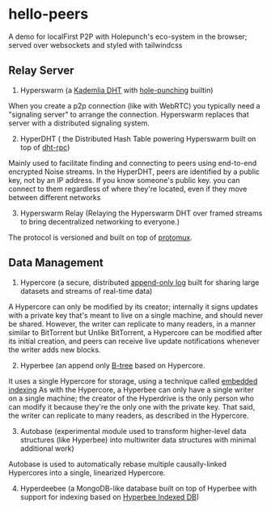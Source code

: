 # hello-peers
A demo for localFirst P2P with Holepunch's eco-system in the browser; served over websockets and styled with tailwindcss
## Relay Server

1. Hyperswarm (a [Kademlia DHT](https://www.youtube.com/watch?v=1QdKhNpsj8M) with [hole-punching](https://www.geeksforgeeks.org/nat-hole-punching-in-computer-network/) builtin)

When you create a p2p connection (like with WebRTC) you typically need a "signaling server" to arrange the connection.
Hyperswarm replaces that server with a distributed signaling system.

2. HyperDHT ( the Distributed Hash Table powering Hyperswarm built on top of [dht-rpc](https://github.com/mafintosh/dht-rpc))

Mainly used to facilitate finding and connecting to peers using end-to-end encrypted Noise streams.
In the HyperDHT, peers are identified by a public key, not by an IP address. If you know someone's public key.
you can connect to them regardless of where they're located, even if they move between different networks

3. Hyperswarm Relay (Relaying the Hyperswarm DHT over framed streams to bring decentralized networking to everyone.)

The protocol is versioned and built on top of [protomux](https://github.com/mafintosh/protomux).

## Data Management
1. Hypercore (a secure, distributed [append-only log](https://en.wikipedia.org/wiki/Append-only) built for sharing large datasets and streams of real-time data)

A Hypercore can only be modified by its creator; internally it signs updates with a private key that's meant to live on a single machine, and should never be shared. However, the writer can replicate to many readers, in a manner similar to BitTorrent but Unlike BitTorrent, a Hypercore can be modified after its initial creation, and peers can receive live update notifications whenever the writer adds new blocks.

2. Hyperbee (an append only [B-tree](https://www.educba.com/b-tree-in-data-structure/) based on Hypercore.

It uses a single Hypercore for storage, using a technique called [embedded indexing](https://www.luciehaskins.com/resources/Mauer_EmbeddedIndexing.pdf)
As with the Hypercore, a Hyperbee can only have a single writer on a single machine; the creator of the Hyperdrive is the only person who can modify it because they're the only one with the private key. That said, the writer can replicate to many readers, as described in the Hypercore.

3. Autobase (experimental module used to transform higher-level data structures (like Hyperbee) into multiwriter data structures with minimal additional work)

Autobase is used to automatically rebase multiple causally-linked Hypercores into a single, linearized Hypercore. 

4. Hyperdeebee (a MongoDB-like database built on top of Hyperbee with support for indexing based on [Hyperbee Indexed DB](https://gist.github.com/RangerMauve/ae271204054b62d9a649d70b7d218191))

